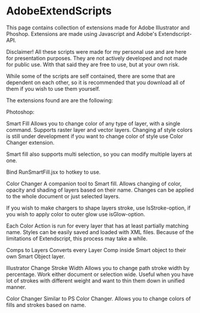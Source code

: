 # AdobeExtendScripts
This page contains collection of extensions made for Adobe Illustrator and Phoshop.
Extensions are made using Javascript and Adobe's Extendscript-API.

Disclaimer! All these scripts were made for my personal use and are here for presentation purposes. They are not actively developed and not made for public use. 
With that said they are free to use, but at your own risk. 

While some of the scripts are self contained, there are some that are dependent on each other, so it is recommended that you download all of them if you wish to use them yourself. 

The extensions found are are the following:

Photoshop:

Smart Fill
Allows you to change color of any type of layer, with a single command. Supports raster layer and vector layers. Changing af style colors is still under development if you want to change color of style use Color Changer extension. 

Smart fill also supports multi selection, so you can modify multiple layers at one. 

Bind RunSmartFill.jsx to hotkey to use.

Color Changer
A companion tool to Smart fill. Allows changing of color, opacity and shading of layers based on their name. Changes can be applied to the whole document or just selected layers. 

If you wish to make chargers to shape layers stroke, use IsStroke-option, if you wish to apply color to outer glow use isGlow-option.

Each Color Action is run for every layer that has at least partially matching name. 
Styles can be easily saved and loaded with XML files.
Because of the limitations of Extendscript, this process may take a while.


Comps to Layers
Converts every Layer Comp inside Smart object to their own Smart Object layer.

Illustrator
Change Stroke Width
Allows you to change path stroke width by percentage. Work either document or selection wide. 
Useful when you have lot of strokes with different weight and want to thin them down in unified manner.

Color Changer
Similar to PS Color Changer. Allows you to change colors of fills and strokes based on name. 





